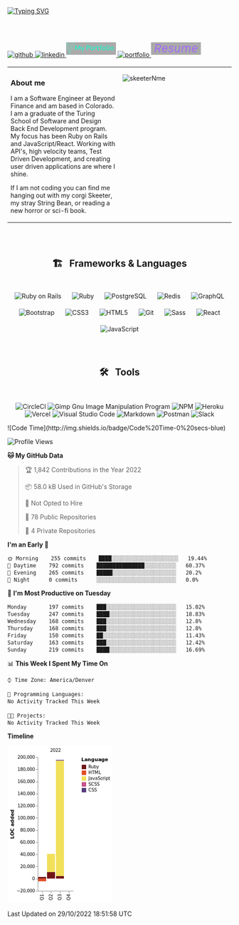 [![Typing SVG](https://readme-typing-svg.herokuapp.com?font=Finlandica&size=100&color=44F7F2&background=DBF4FF67&center=true&vCenter=true&width=1000&height=250&lines=alexGrandolph;a+software+engineer)](https://git.io/typing-svg)

![]()  
  

<br/>  
<a href="https://github.com/https://github.com/alexGrandolph" target="_blank">
<img src=https://img.shields.io/badge/github-%2324292e.svg?&style=for-the-badge&logo=github&logoColor=white alt=github style="margin-bottom: 5px; height: 28px;" />
</a>
<a href="https://www.linkedin.com/in/alexgrandolph/" target="_blank">
<img src=https://img.shields.io/badge/linkedin-%231E77B5.svg?&style=for-the-badge&logo=linkedin&logoColor=white alt=linkedin style="margin-bottom: 5px;" />
</a>  
<a href="https://www.alexgrandolph.dev/" target="_blank">
<img src=/portfolio_badge1.png alt=portfolio style="margin-bottom: 5px; height: 28px; " />
</a> 
<a href="mailto:alexgeorgerandolph@gmail.com?" target="_blank">
<img src="https://img.shields.io/badge/Gmail-D14836?style=for-the-badge&logo=gmail&logoColor=white" alt=portfolio style="margin-bottom: 5px; height: 28px; width: 110px;" />
</a> 
<!-- 
<a href="google.com"><img src="https://img.shields.io/badge/Gmail-D14836?style=for-the-badge&logo=gmail&logoColor=white" alt=portfolio style="margin-bottom: 5px; height: 28px; width: 110px;/></a> -->


<a href="/SE resume 2.0.pdf" target="_blank" download>
<img src=/resume_badgeP.png alt=resume style="margin-bottom: 5px; height: 28px; " />
</a> 



<br/>  


<table><tr><td valign="top" width="50%">


### About me  
  I am a Software Engineer at Beyond Finance and am based in Colorado. I am a graduate of the Turing School of Software and Design Back End Development program. My focus has been Ruby on Rails and JavaScript/React.  Working with API's, high velocity teams, Test Driven Development, and creating user driven applications are where I shine.

If I am not coding you can find me hanging out with my corgi Skeeter, my stray String Bean, or reading a new horror or sci-fi book.   


</td><td valign="top" width="50%">


![skeeterNme](https://user-images.githubusercontent.com/96802470/176985115-fbe3d4d2-ea3d-450a-b776-b8f1e34e51d3.jpeg)



</td></tr></table>
<br />

                         
                                 
                                 
                                 
                                 
<br/>  

<div align="center">  
<h2> 🏗 &nbsp; Frameworks & Languages</h2> 
 </div>
</br>

<div align="center">  
<img style="margin: 10px" src="https://profilinator.rishav.dev/skills-assets/rails-original-wordmark.svg" alt="Ruby on Rails" height="50" />  
<img style="margin: 10px" src="https://profilinator.rishav.dev/skills-assets/ruby-original-wordmark.svg" alt="Ruby" height="50" />  
<img style="margin: 10px" src="https://profilinator.rishav.dev/skills-assets/postgresql-original-wordmark.svg" alt="PostgreSQL" height="50" /> 
<img style="margin: 10px" src="https://profilinator.rishav.dev/skills-assets/redis-original-wordmark.svg" alt="Redis" height="50" />  
<img style="margin: 10px" src="https://profilinator.rishav.dev/skills-assets/graphql.png" alt="GraphQL" height="50" />  
<img style="margin: 10px" src="https://profilinator.rishav.dev/skills-assets/bootstrap-plain.svg" alt="Bootstrap" height="50" />  
<img style="margin: 10px" src="https://profilinator.rishav.dev/skills-assets/css3-original-wordmark.svg" alt="CSS3" height="50" />  
<img style="margin: 10px" src="https://profilinator.rishav.dev/skills-assets/html5-original-wordmark.svg" alt="HTML5" height="50" />  
<img style="margin: 10px" src="https://profilinator.rishav.dev/skills-assets/git-scm-icon.svg" alt="Git" height="50" />  
<img style="margin: 10px" src="https://profilinator.rishav.dev/skills-assets/sass-original.svg" alt="Sass" height="50" />  
<img style="margin: 10px" src="https://profilinator.rishav.dev/skills-assets/react-original-wordmark.svg" alt="React" height="50" />  
<img style="margin: 10px" src="https://profilinator.rishav.dev/skills-assets/javascript-original.svg" alt="JavaScript" height="50" />  

</div>
<br />

<br />

<div align="center">  

<h2> 🛠 &nbsp; Tools</h2> 

  <br>
  
![CircleCI](https://img.shields.io/badge/circle%20ci-%23161616.svg?style=for-the-badge&logo=circleci&logoColor=white)
![Gimp Gnu Image Manipulation Program](https://img.shields.io/badge/Gimp-657D8B?style=for-the-badge&logo=gimp&logoColor=FFFFFF)
![NPM](https://img.shields.io/badge/NPM-%23000000.svg?style=for-the-badge&logo=npm&logoColor=white)
![Heroku](https://img.shields.io/badge/heroku-%23430098.svg?style=for-the-badge&logo=heroku&logoColor=white)
![Vercel](https://img.shields.io/badge/vercel-%23000000.svg?style=for-the-badge&logo=vercel&logoColor=white)
![Visual Studio Code](https://img.shields.io/badge/Visual%20Studio%20Code-0078d7.svg?style=for-the-badge&logo=visual-studio-code&logoColor=white)
![Markdown](https://img.shields.io/badge/markdown-%23000000.svg?style=for-the-badge&logo=markdown&logoColor=white)
![Postman](https://img.shields.io/badge/Postman-FF6C37?style=for-the-badge&logo=postman&logoColor=white)
![Slack](https://img.shields.io/badge/Slack-4A154B?style=for-the-badge&logo=slack&logoColor=white)

</div>
<!--START_SECTION:waka-->
![Code Time](http://img.shields.io/badge/Code%20Time-0%20secs-blue)

![Profile Views](http://img.shields.io/badge/Profile%20Views-2-blue)

**🐱 My GitHub Data** 

> 🏆 1,842 Contributions in the Year 2022
 > 
> 📦 58.0 kB Used in GitHub's Storage 
 > 
> 🚫 Not Opted to Hire
 > 
> 📜 78 Public Repositories 
 > 
> 🔑 4 Private Repositories  
 > 
**I'm an Early 🐤** 

```text
🌞 Morning    255 commits    ████░░░░░░░░░░░░░░░░░░░░░   19.44% 
🌆 Daytime    792 commits    ███████████████░░░░░░░░░░   60.37% 
🌃 Evening    265 commits    █████░░░░░░░░░░░░░░░░░░░░   20.2% 
🌙 Night      0 commits      ░░░░░░░░░░░░░░░░░░░░░░░░░   0.0%

```
📅 **I'm Most Productive on Tuesday** 

```text
Monday       197 commits    ███░░░░░░░░░░░░░░░░░░░░░░   15.02% 
Tuesday      247 commits    ████░░░░░░░░░░░░░░░░░░░░░   18.83% 
Wednesday    168 commits    ███░░░░░░░░░░░░░░░░░░░░░░   12.8% 
Thursday     168 commits    ███░░░░░░░░░░░░░░░░░░░░░░   12.8% 
Friday       150 commits    ██░░░░░░░░░░░░░░░░░░░░░░░   11.43% 
Saturday     163 commits    ███░░░░░░░░░░░░░░░░░░░░░░   12.42% 
Sunday       219 commits    ████░░░░░░░░░░░░░░░░░░░░░   16.69%

```


📊 **This Week I Spent My Time On** 

```text
⌚︎ Time Zone: America/Denver

💬 Programming Languages: 
No Activity Tracked This Week

🐱‍💻 Projects: 
No Activity Tracked This Week

```

**Timeline**

![Chart not found](https://raw.githubusercontent.com/alexGrandolph/alexGrandolph/main/charts/bar_graph.png) 


 Last Updated on 29/10/2022 18:51:58 UTC
<!--END_SECTION:waka-->
